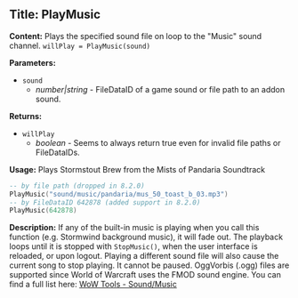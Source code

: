 ## Title: PlayMusic

**Content:**
Plays the specified sound file on loop to the "Music" sound channel.
`willPlay = PlayMusic(sound)`

**Parameters:**
- `sound`
  - *number|string* - FileDataID of a game sound or file path to an addon sound.

**Returns:**
- `willPlay`
  - *boolean* - Seems to always return true even for invalid file paths or FileDataIDs.

**Usage:**
Plays Stormstout Brew from the Mists of Pandaria Soundtrack
```lua
-- by file path (dropped in 8.2.0)
PlayMusic("sound/music/pandaria/mus_50_toast_b_03.mp3")
-- by FileDataID 642878 (added support in 8.2.0)
PlayMusic(642878)
```

**Description:**
If any of the built-in music is playing when you call this function (e.g. Stormwind background music), it will fade out.
The playback loops until it is stopped with `StopMusic()`, when the user interface is reloaded, or upon logout. Playing a different sound file will also cause the current song to stop playing. It cannot be paused.
OggVorbis (.ogg) files are supported since World of Warcraft uses the FMOD sound engine.
You can find a full list here: [WoW Tools - Sound/Music](https://wow.tools/files/#search=sound/music)